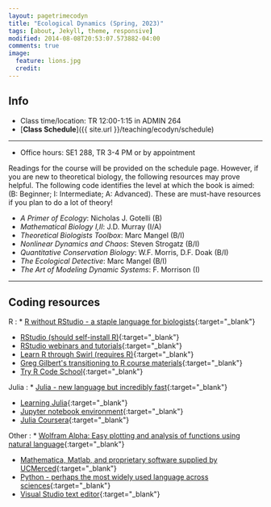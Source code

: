 ```yaml
---
layout: pagetrimecodyn
title: "Ecological Dynamics (Spring, 2023)"
tags: [about, Jekyll, theme, responsive]
modified: 2014-08-08T20:53:07.573882-04:00
comments: true
image:
  feature: lions.jpg
  credit:
---
```


## Info
*	Class time/location: TR 12:00-1:15 in ADMIN 264  
* [**Class Schedule**]({{ site.url }}/teaching/ecodyn/schedule)

<hr>

*	Office hours: SE1 288, TR 3-4 PM or by appointment    

<!-- *	[Syllabus](http://jdyeakel.github.io/teaching/ecodyn/syllabus.pdf)  
*	[Topical schedule](http://jdyeakel.github.io/teaching/ecodyn/schedule.pdf) -->

Readings for the course will be provided on the schedule page. However, if you are new to theoretical biology, the following resources may prove helpful. The following code identifies the level at which the book is aimed: (B: Beginner; I: Intermediate; A: Advanced). These are must-have resources if you plan to do a lot of theory!  

* *A Primer of Ecology*: Nicholas J. Gotelli (B)  
* *Mathematical Biology I,II*: J.D. Murray (I/A)  
* *Theoretical Biologists Toolbox*: Marc Mangel (B/I)  
* *Nonlinear Dynamics and Chaos*: Steven Strogatz (B/I)  
* *Quantitative Conservation Biology*: W.F. Morris, D.F. Doak (B/I)  
* *The Ecological Detective*: Marc Mangel (B/I)  
* *The Art of Modeling Dynamic Systems*: F. Morrison (I)  


<!-- > **About the final project**  
<hr>

> The final project will feature a problem that you investigate using tools from the course, but related to your own research. The gold standard would be something that can add to your thesis, or serve as a publishable side project down the road. The idea will be to articulate an interesting question in your domain of expertise, find a way to investigate that question using tools from the course, and exploring the implications, etc. At the end of the course, you will give a formal presentation to the class in the form of a professional meeting talk (15-20 min) that gives us background, explanation of methods, and results. I'm available during office hours if you want to chat about ideas, techniques, etc.  
> **Due Wednesday, October 16: A paragraph describing what you want to do, and the possible methods that you might use to investigate the problem** -->

<!---
<hr>
> [**Presentation Schedule**](http://jdyeakel.github.io/teaching/ecodyn/finals_schedule.pdf)  
<hr>
-->

<!-- ## Readings

*	28/08/19: [Theoretical Biologist's Toolbox 1 (Mangel)](http://jdyeakel.github.io/teaching/ecodyn/Mangel_TBT1.pdf)  
*	28/08/19: [Theoretical Biologist's Toolbox 2 (Mangel)](http://jdyeakel.github.io/teaching/ecodyn/Mangel_TBT2.pdf)  
*	09/09/19: [Nonlinear Dynamics and Chaos 1 (Strogatz)](http://jdyeakel.github.io/teaching/ecodyn/Strogatz_NDC1.pdf)  
*	16/09/19: [Nonlinear Dynamics and Chaos 2 (Strogatz)](http://jdyeakel.github.io/teaching/ecodyn/Strogatz_NDC2.pdf)  
*	25/09/19: [Nonlinear Dynamics and Chaos 3 (Strogatz)](http://jdyeakel.github.io/teaching/ecodyn/Strogatz_NDC3.pdf)  
*	01/10/19: [R. May, Nature 1972](http://jdyeakel.github.io/teaching/ecodyn/May_1972.pdf); [R. Williams, Nature 2000](http://jdyeakel.github.io/teaching/ecodyn/Williams_Nature_2000.pdf); [S. Allesina, PopEcol 2015](http://jdyeakel.github.io/teaching/ecodyn/Allesina_2015.pdf)  
*	07/10/19: [S. Allesina, Nature 2012](http://jdyeakel.github.io/teaching/ecodyn/Allesina_Nature_2012.pdf) 
*	07/10/19: [S. Schreiber, Ecology 2011](http://jdyeakel.github.io/teaching/ecodyn/Schreiber_2011.pdf) 
* 28/10/19: [Kondoh, Science 2003](http://jdyeakel.github.io/teaching/ecodyn/Kondoh_2003.pdf); [Valdovinos, EcolLett 2010](http://jdyeakel.github.io/teaching/ecodyn/Valdovinos_2010.pdf)   -->

<!---
*	17/09/22: [Generalized Modeling of Ecological Population Dynamics (pgs 1-6) ](http://jdyeakel.github.io/teaching/ecodyn/GenModeling.pdf)  
  
*	17/10/19: [S. Schreiber, Ecology 2011](http://jdyeakel.github.io/teaching/ecodyn/Schreiber_2011.pdf)  
* 17/10/30: [Kondoh, Science 2003](http://jdyeakel.github.io/teaching/ecodyn/Kondoh_2003.pdf); [Valdovinos, EcolLett 2010](http://jdyeakel.github.io/teaching/ecodyn/Valdovinos_2010.pdf)  
-->

<!-- <hr>

## Notes

* [Discrete population growth](http://jdyeakel.github.io/teaching/ecodyn/notes/Ecodyn_notes1.pdf)  
* [Continuous population growth and linear stability analysis](http://jdyeakel.github.io/teaching/ecodyn/notes/Ecodyn_notes2.pdf)  
* [More linear stability analyisis and intro to bifurcations](http://jdyeakel.github.io/teaching/ecodyn/notes/Ecodyn_notes3.pdf)  
* [Bifurcations: Saddle node and Transcritical](http://jdyeakel.github.io/teaching/ecodyn/notes/Ecodyn_notes4.pdf)  
* [Pitchfork bifurcations, hysteresis, and spruce budworms](http://jdyeakel.github.io/teaching/ecodyn/notes/Ecodyn_notes5.pdf)  
* [Analysis of 2-D systems](http://jdyeakel.github.io/teaching/ecodyn/notes/Ecodyn_notes9.pdf)  
* [Eco-evolutionary dynamics](http://jdyeakel.github.io/teaching/ecodyn/notes/Ecodyn_notes10.pdf)
* [Adaptive foraging](http://jdyeakel.github.io/teaching/ecodyn/notes/Ecodyn_notes11.pdf)  -->


<!---
* [Generalized modeling: 1D systems](http://jdyeakel.github.io/teaching/ecodyn/notes/Ecodyn_notes7.pdf)  
* [Eco-evolutionary dynamics](http://jdyeakel.github.io/teaching/ecodyn/notes/Ecodyn_notes10.pdf)  
* [Adaptive foraging](http://jdyeakel.github.io/teaching/ecodyn/notes/Ecodyn_notes11.pdf)  
* [Canonical Equation for Activity Choice](http://jdyeakel.github.io/teaching/ecodyn/notes/Ecodyn_notes12_13.pdf)  
* [Canonical Equation for Activity Choice: Part 2](http://jdyeakel.github.io/teaching/ecodyn/notes/Ecodyn_notes14_15.pdf)  
* [Canonical Equation for Allocation Processes](http://jdyeakel.github.io/teaching/ecodyn/notes/Ecodyn_notes16.pdf)
-->

<!-- <hr>

## Code
* [Spatial and temporal variation (.nb)](http://jdyeakel.github.io/teaching/ecodyn/spatial_temp_var.nb)  
* [Fixed point analysis (.nb)](http://jdyeakel.github.io/teaching/ecodyn/fixedpoints.nb)  
* [Spruce Budworm Outbreak (.nb)](http://jdyeakel.github.io/teaching/ecodyn/insectoutbreak2.nb)  
* [May food web (.R)](http://jdyeakel.github.io/teaching/ecodyn/complexfoodweb1.R)
* [Niche Model (.R)](http://jdyeakel.github.io/teaching/ecodyn/nichemodel.R)
* [Extinction experiments (.R)](http://jdyeakel.github.io/teaching/ecodyn/foodwebdynamics.R) 
* [Eco-evolutionary dynamics](http://jdyeakel.github.io/teaching/ecodyn/ecoevo.R)
* [Adapative foraging (.nb)](http://jdyeakel.github.io/teaching/ecodyn/adaptiveforaging.nb)  
* [Canonical equation for activity choice (with forward sims)](http://jdyeakel.github.io/teaching/ecodyn/patch_choice2.R)   -->

<!---
* [Logistic map (.nb)](http://jdyeakel.github.io/teaching/ecodyn/logisticmap.nb)  
* [Niche Model (.R)](http://jdyeakel.github.io/teaching/ecodyn/nichemodel.R)
* [Dynamic food webs (.R)](http://jdyeakel.github.io/teaching/ecodyn/complexfoodweb.R); you need [this function too (.R)](http://jdyeakel.github.io/teaching/ecodyn/nichemodel_function.R)  
* [Extinction experiments (.R)](http://jdyeakel.github.io/teaching/ecodyn/foodwebdynamics.R)  
* [Eco-evolutionary dynamics](http://jdyeakel.github.io/teaching/ecodyn/ecoevo.R)  
* [Adapative foraging (.nb)](http://jdyeakel.github.io/teaching/ecodyn/adaptiveforaging.nb)  
* [Canonical equation for activity choice (with forward sims)](http://jdyeakel.github.io/teaching/ecodyn/patch_choice2.R)  
-->

<!-- <hr>

## Cool stuff to check out
* [Beautiful patterns arise near bifurcations in a spatially explicit dynamic system (site)](http://www.reallygross.de/node/35)   -->

<hr>

## Coding resources
R
: * [R without RStudio - a staple language for biologists](https://www.r-project.org/about.html){:target="_blank"}  
  * [RStudio (should self-install R)](https://www.rstudio.com/products/rstudio/){:target="_blank"}  
  * [RStudio webinars and tutorials](https://www.rstudio.com/resources/webinars/){:target="_blank"}  
  * [Learn R through Swirl (requires R)](http://swirlstats.com/students.html){:target="_blank"}  
  * [Greg Gilbert's transitioning to R course materials](https://greggilbertlab.sites.ucsc.edu/teaching/rtransition/){:target="_blank"}  
  * [Try R Code School](http://tryr.codeschool.com/){:target="_blank"}

Julia
: * [Julia - new language but incredibly fast](https://julialang.org/){:target="_blank"}  
  * [Learning Julia](https://people.eecs.berkeley.edu/~pcmoritz/julia.html){:target="_blank"}  
  * [Jupyter notebook environment](http://jupyter.org/){:target="_blank"}
  * [Julia Coursera](https://www.coursera.org/learn/julia-programming){:target="_blank"}

Other
: * [Wolfram Alpha: Easy plotting and analysis of functions using natural language](http://www.wolframalpha.com){:target="_blank"}  
  * [Mathematica, Matlab, and proprietary software supplied by UCMerced](http://it.ucmerced.edu/software-list/){:target="_blank"}  
  * [Python - perhaps the most widely used language across sciences](https://www.python.org/){:target="_blank"}  
  * [Visual Studio text editor](https://visualstudio.microsoft.com){:target="_blank"}  
